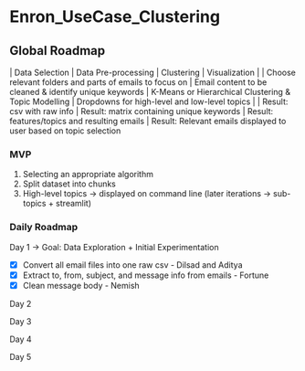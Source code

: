 # Enron_UseCase_Clustering
## Global Roadmap

| Data Selection | Data Pre-processing | Clustering | Visualization |
| Choose relevant folders and parts of emails to focus on | Email content to be cleaned & identify unique keywords | K-Means or Hierarchical Clustering & Topic Modelling | Dropdowns for high-level and low-level topics |
| Result: csv with raw info | Result: matrix containing unique keywords | Result: features/topics and resulting emails | Result: Relevant emails displayed to user based on topic selection


### MVP
1. Selecting an appropriate algorithm
2. Split dataset into chunks
3. High-level topics → displayed on command line (later iterations → sub-topics + streamlit)

### Daily Roadmap
Day 1 → Goal: Data Exploration + Initial Experimentation
- [X] Convert all email files into one raw csv - Dilsad and Aditya
- [X] Extract to, from, subject, and message info from emails - Fortune
- [X] Clean message body - Nemish

Day 2

Day 3

Day 4

Day 5
